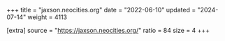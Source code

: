 +++
title = "jaxson.neocities.org"
date = "2022-06-10"
updated = "2024-07-14"
weight = 4113

[extra]
source = "https://jaxson.neocities.org/"
ratio = 84
size = 4
+++
